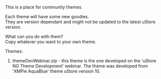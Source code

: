 This is a place for community themes.

Each theme will have some new goodies.  
They are version dependant and might not be updated to the latest uStore version.

What can you do with them?  
Copy whatever you want to your own theme.

Themes:
1. themeDevWebinar.zip - this theme is the one developed on the 'uStore NG Theme Development' webinar. The theme was developed from 'XMPie AquaBlue' theme uStore version 10.

